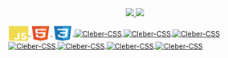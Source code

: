 


<div align="center">
  <a href="https://github.com/K4MiR">
  <img height="180em" src="https://github-readme-stats.vercel.app/api?username=K4MiR&show_icons=true&theme=dark&include_all_commits=true&count_private=true"/>
  <img height="180em" src="https://github-readme-stats.vercel.app/api/top-langs/?username=K4MiR&layout=compact&langs_count=7&theme=dark"/>
</div>

  <div style="display: inline_block"><br>
  <img align="center" alt="RCleber-Js" height="30" width="40" src="https://raw.githubusercontent.com/devicons/devicon/master/icons/javascript/javascript-plain.svg">
  <img align="center" alt="Cleber-HTML" height="30" width="40" src="https://raw.githubusercontent.com/devicons/devicon/master/icons/html5/html5-original.svg">
  <img align="center" alt="Cleber-CSS" height="30" width="40" src="https://raw.githubusercontent.com/devicons/devicon/master/icons/css3/css3-original.svg">
  <img align="center" alt="Cleber-CSS" height="30" width="40" src="https://cdn.jsdelivr.net/gh/devicons/devicon/icons/dart/dart-original.svg" />
  <img align="center" alt="Cleber-CSS" height="30" width="40" src="https://cdn.jsdelivr.net/gh/devicons/devicon/icons/flutter/flutter-original.svg">
  <img align="center" alt="Cleber-CSS" height="30" width="40" src="https://cdn.jsdelivr.net/gh/devicons/devicon/icons/photoshop/photoshop-plain.svg">
  <img align="center" alt="Cleber-CSS" height="30" width="40" src="https://cdn.jsdelivr.net/gh/devicons/devicon/icons/xd/xd-plain.svg">
  <img align="center" alt="Cleber-CSS" height="30" width="40" src="https://cdn.jsdelivr.net/gh/devicons/devicon/icons/figma/figma-original.svg">
  <img align="center" alt="Cleber-CSS" height="30" width="40" src="https://cdn.jsdelivr.net/gh/devicons/devicon/icons/premierepro/premierepro-plain.svg">

  <img align="center" alt="Cleber-CSS" height="30" width="40" src="https://cdn.jsdelivr.net/gh/devicons/devicon/icons/illustrator/illustrator-plain.svg">

  
 

  
 
</div>
